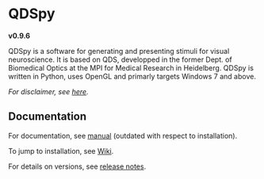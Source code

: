 # QDSpy 

__v0.9.6__

QDSpy is a software for generating and presenting stimuli for visual neuroscience. It is based on QDS, developped in the former Dept. of Biomedical Optics at the MPI for Medical Research in Heidelberg. QDSpy is written in Python, uses OpenGL and primarly targets Windows 7 and above.

*For disclaimer, see [here](http://qdspy.eulerlab.de/disclaimer.html#disclaimer-of-warranty).*

## Documentation

For documentation, see [manual](http://qdspy.eulerlab.de) (outdated with respect to installation).  

To jump to installation, see [Wiki](https://github.com/eulerlab/QDSpy/wiki/Installation-under-Windows).

For details on versions, see [release notes](https://github.com/eulerlab/QDSpy/wiki/Release-notes).
